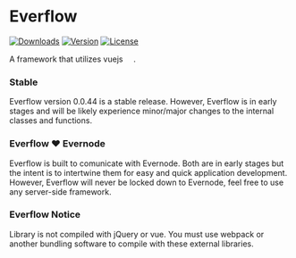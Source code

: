 # Everflow
<a href="https://www.npmjs.com/package/everflow"><img src="https://img.shields.io/npm/dm/everflow.svg" alt="Downloads"></a>
<a href="https://www.npmjs.com/package/everflow"><img src="https://img.shields.io/npm/v/everflow.svg" alt="Version"></a>
<a href="https://www.npmjs.com/package/everflow"><img src="https://img.shields.io/npm/l/everflow.svg" alt="License"></a>

A framework that utilizes vuejs <a href="https://vuejs.org" target="_blank"><img width="15" src="https://vuejs.org/images/logo.png"></a>.

### Stable
Everflow version 0.0.44 is a stable release. However, Everflow is in early stages and will be likely experience minor/major changes to the internal classes and functions.

### Everflow ❤ Evernode
Everflow is built to comunicate with Evernode. Both are in early stages but the intent is to intertwine them for easy and quick application development. However, Everflow will never be locked down to Evernode, feel free to use any server-side framework.

### Everflow Notice
Library is not compiled with jQuery or vue. You must use webpack or another bundling software to compile with these external libraries.
